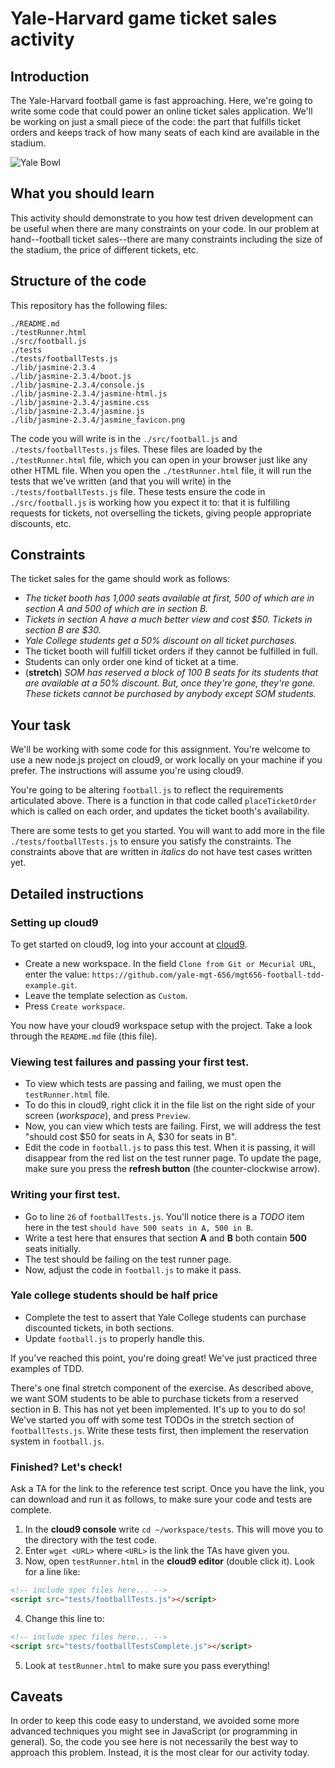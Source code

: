 # Yale-Harvard game ticket sales activity

## Introduction

The Yale-Harvard football game is fast approaching. Here, we're going to write some code that could power an online ticket sales application. We'll be working on just a small piece of the code: the part that fulfills ticket orders and keeps track of how many seats of each kind are available in the stadium.

![Yale Bowl](https://raw.githubusercontent.com/yale-mgt-656/mgt656-football-tdd-example/images/yale-bowl.jpg)

## What you should learn

This activity should demonstrate to you how test driven development can be useful when there are many constraints on your code. In our problem at hand--football ticket sales--there are many constraints including the size of the stadium, the price of different tickets, etc.

## Structure of the code

This repository has the following files:
```
./README.md
./testRunner.html
./src/football.js
./tests
./tests/footballTests.js
./lib/jasmine-2.3.4
./lib/jasmine-2.3.4/boot.js
./lib/jasmine-2.3.4/console.js
./lib/jasmine-2.3.4/jasmine-html.js
./lib/jasmine-2.3.4/jasmine.css
./lib/jasmine-2.3.4/jasmine.js
./lib/jasmine-2.3.4/jasmine_favicon.png
```

The code you will write is in the `./src/football.js` and `./tests/footballTests.js` files. These files are loaded by the `./testRunner.html` file, which you can open in your browser just like any other HTML file. When you open the `./testRunner.html` file, it will run the tests that we've written (and that you will write) in the `./tests/footballTests.js` file. These tests ensure the code in `./src/football.js` is working how you expect it to: that it is fulfilling requests for tickets, not overselling the tickets, giving people appropriate discounts, etc.

## Constraints

The ticket sales for the game should work as follows:

* *The ticket booth has 1,000 seats available at first, 500 of which are in section A and 500 of which are in section B.*
* *Tickets in section A have a much better view and cost $50. Tickets in section B are $30.*
* *Yale College students get a 50% discount on all ticket purchases.*
* The ticket booth will fulfill ticket orders if they cannot be fulfilled in full.
* Students can only order one kind of ticket at a time.
* (**stretch**) *SOM has reserved a block of 100 B seats for its students that are available at a 50% discount. But, once they're gone, they're gone. These tickets cannot be purchased by anybody except SOM students.*

## Your task

We'll be working with some code for this assignment.  You're welcome
to use a new node.js project on cloud9, or work locally on your machine if you prefer.  The
instructions will assume you're using cloud9.

You're going to be altering `football.js` to reflect the requirements articulated above. There is a function in that code called `placeTicketOrder` which is called on each order, and updates
the ticket booth's availability.

There are some tests to get you started.  You will want to add more in the file `./tests/footballTests.js` to ensure you satisfy the constraints.  The constraints
above that are written in *italics* do not have test cases written yet.


## Detailed instructions

### Setting up cloud9

To get started on cloud9, log into your account at [cloud9](https://c9.io).

- Create a new workspace.  In the field `Clone from Git or Mecurial URL`, enter the value:
  `https://github.com/yale-mgt-656/mgt656-football-tdd-example.git`.
- Leave the template selection as `Custom`.
- Press `Create workspace`.

You now have your cloud9 workspace setup with the project.  Take a look through
the `README.md` file (this file).

### Viewing test failures and passing your first test.

- To view which tests are passing and failing, we must open the `testRunner.html` file.
- To do this in cloud9, right click it in the file list on the right side of your screen (*workspace*),
  and press `Preview`.
- Now, you can view which tests are failing.  First, we will address the test
  "should cost $50 for seats in A, $30 for seats in B".
- Edit the code in `football.js` to pass this test.  When it is passing,
  it will disappear from the red list on the test runner page.  To update the page,
  make sure you press the **refresh button** (the counter-clockwise arrow).

### Writing your first test.

- Go to line `26` of `footballTests.js`.  You'll notice there is a *TODO* item
  here in the test `should have 500 seats in A, 500 in B`.
- Write a test here that ensures that section **A** and **B** both contain **500**
  seats initially.
- The test should be failing on the test runner page.
- Now, adjust the code in `football.js` to make it pass.

### Yale college students should be half price

- Complete the test to assert that Yale College students can purchase discounted tickets,
  in both sections.
- Update `football.js` to properly handle this.

If you've reached this point, you're doing great!  We've just practiced three examples of
TDD.

There's one final stretch component of the exercise.  As described above, we want
SOM students to be able to purchase tickets from a reserved section in B.  This has not yet
been implemented.  It's up to you to do so!  We've started you off with some test TODOs in the
stretch section of `footballTests.js`.  Write these tests first, then implement the reservation
system in `football.js`.

### Finished?  Let's check!

Ask a TA for the link to the reference test script.  Once you have the link,
you can download and run it as follows, to make sure your code and tests are complete.

1. In the **cloud9 console** write `cd ~/workspace/tests`.  This will move you to the directory
   with the test code.
2. Enter `wget <URL>` where `<URL>` is the link the TAs have given you.
3. Now, open `testRunner.html` in the **cloud9 editor** (double click it).  Look for a line like:
```html
<!-- include spec files here... -->
<script src="tests/footballTests.js"></script>
```
4. Change this line to:
```html
<!-- include spec files here... -->
<script src="tests/footballTestsComplete.js"></script>
```
5. Look at `testRunner.html` to make sure you pass everything!

## Caveats

In order to keep this code easy to understand, we avoided some more advanced techniques you might see in JavaScript (or programming in general). So, the code you see here is not necessarily the best way to approach this problem. Instead, it is the most clear for our activity today.
